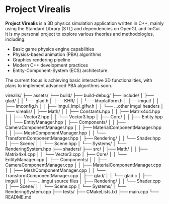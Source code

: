# Project Virealis

**Project Virealis** is a 3D physics simulation application written in C++, mainly using the Standard Library (STL) and dependencies on OpenGL and ImGui. It is my personal project to explore various theories and methodologies, including:

- Basic game physics engine capabilities
- Physics-based animation (PBA) algorithms
- Graphics rendering pipeline
- Modern C++ development practices
- Entity-Component-System (ECS) architecture

The current focus is achieving basic interactive 3D functionalities, with plans to implement advanced PBA algorithms soon.




virealis/
├── assets/
├── build/
├── build-debug/
├── include/
│   ├── glad/
│   │   └── glad.h
│   ├── KHR/
│   │   └── khrplatform.h
│   ├── imgui/
│   │   ├── imconfig.h
│   │   ├── imgui_impl_glfw.h
│   │   └── ...other imgui headers
│   └── virealis/
│       ├── Math/
│       │   ├── Constants.hpp
│       │   ├── Matrix4x4.hpp
│       │   ├── Vector2.hpp
│       │   └── Vector3.hpp
│       ├── Core/
│       │   ├── Entity.hpp
│       │   └── EntityManager.hpp
│       ├── Components/
│       │   ├── CameraComponentManager.hpp
│       │   ├── MaterialComponentManager.hpp
│       │   ├── MeshComponentManager.hpp
│       │   └── TransformComponentManager.hpp
│       ├── Rendering/
│       │   └── Shader.hpp
│       ├── Scene/
│       │   └── Scene.hpp
│       └── Systems/
│           └── RenderingSystem.hpp
├── shaders/
├── src/
│   ├── Math/
│   │   ├── Matrix4x4.cpp
│   │   └── Vector3.cpp
│   ├── Core/
│   │   └── EntityManager.cpp
│   ├── Components/
│   │   ├── CameraComponentManager.cpp
│   │   ├── MaterialComponentManager.cpp
│   │   ├── MeshComponentManager.cpp
│   │   └── TransformComponentManager.cpp
│   ├── glad/
│   │   └── glad.c
│   ├── imgui/
│   │   └── ...imgui source files
│   ├── Rendering/
│   │   └── Shader.cpp
│   ├── Scene/
│   │   └── Scene.cpp
│   └── Systems/
│       └── RenderingSystem.cpp
├── tests/
├── CMakeLists.txt
├── main.cpp
└── README.md

